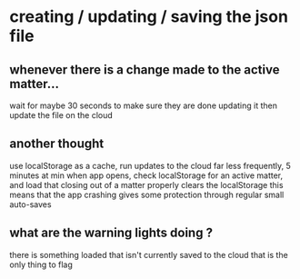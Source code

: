 # creating / updating / saving the json file

## whenever there is a change made to the active matter...
wait for maybe 30 seconds to make sure they are done updating it
then update the file on the cloud

## another thought
use localStorage as a cache, run updates to the cloud far less frequently, 5 minutes at min
when app opens, check localStorage for an active matter, and load that
closing out of a matter properly clears the localStorage
this means that the app crashing gives some protection through regular small auto-saves

## what are the warning lights doing ?
there is something loaded that isn't currently saved to the cloud
that is the only thing to flag